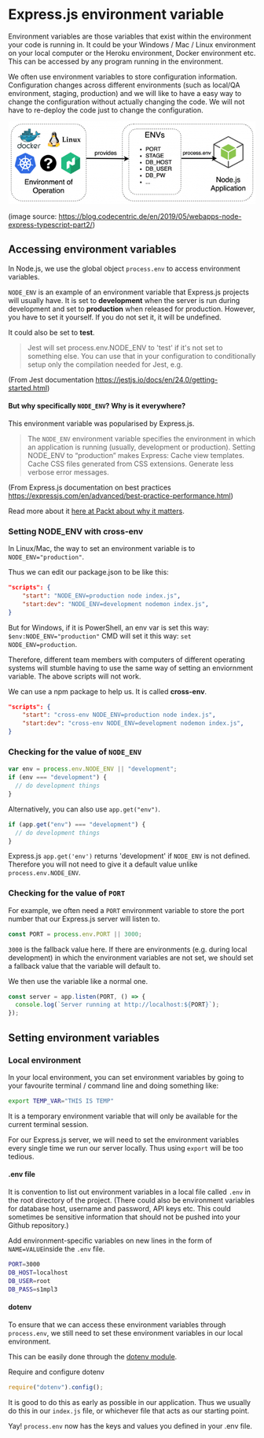 # Express.js environment variable

Environment variables are those variables that exist within the environment your code is running in. It could be your Windows / Mac / Linux environment on your local computer or the Heroku environment, Docker environment etc. This can be accessed by any program running in the environment.

We often use environment variables to store configuration information.
Configuration changes across different environments (such as local/QA environment, staging, production) and we will like to have a easy way to change the configuration without actually changing the code. We will not have to re-deploy the code just to change the configuration.

![express env variable](_media/express-env-variable.png)

(image source: https://blog.codecentric.de/en/2019/05/webapps-node-express-typescript-part2/)

## Accessing environment variables

In Node.js, we use the global object `process.env` to access environment variables.

`NODE_ENV` is an example of an environment variable that Express.js projects will usually have. It is set to **development** when the server is run during development and set to **production** when released for production. However, you have to set it yourself. If you do not set it, it will be undefined.

It could also be set to **test**.

> Jest will set process.env.NODE_ENV to 'test' if it's not set to something else. You can use that in your configuration to conditionally setup only the compilation needed for Jest, e.g.

(From Jest documentation https://jestjs.io/docs/en/24.0/getting-started.html)

#### But why specifically `NODE_ENV`? Why is it everywhere?

This environment variable was popularised by Express.js.

> The `NODE_ENV` environment variable specifies the environment in which an application is running (usually, development or production). Setting NODE_ENV to “production” makes Express: Cache view templates. Cache CSS files generated from CSS extensions. Generate less verbose error messages.

(From Express.js documentation on best practices https://expressjs.com/en/advanced/best-practice-performance.html)

Read more about it [here at Packt about why it matters](https://hub.packtpub.com/building-better-bundles-why-processenvnodeenv-matters-optimized-builds/).

### Setting NODE_ENV with cross-env

In Linux/Mac, the way to set an environment variable is to `NODE_ENV="production"`.

Thus we can edit our package.json to be like this:

```json
"scripts": {
    "start": "NODE_ENV=production node index.js",
    "start:dev": "NODE_ENV=development nodemon index.js",
}
```

But for Windows, if it is PowerShell, an env var is set this way: `$env:NODE_ENV="production"`
CMD will set it this way: `set NODE_ENV=production`.

Therefore, different team members with computers of different operating systems will stumble having to use the same way of setting an enviornment variable. The above scripts will not work.

We can use a npm package to help us. It is called **cross-env**.

```json
"scripts": {
    "start": "cross-env NODE_ENV=production node index.js",
    "start:dev": "cross-env NODE_ENV=development nodemon index.js",
}
```

### Checking for the value of `NODE_ENV`

```js
var env = process.env.NODE_ENV || "development";
if (env === "development") {
  // do development things
}
```

Alternatively, you can also use `app.get("env")`.

```js
if (app.get("env") === "development") {
  // do development things
}
```

Express.js `app.get('env')` returns 'development' if `NODE_ENV` is not defined. Therefore you will not need to give it a default value unlike `process.env.NODE_ENV`.

### Checking for the value of `PORT`

For example, we often need a `PORT` environment variable to store the port number that our Express.js server will listen to.

```js
const PORT = process.env.PORT || 3000;
```

`3000` is the fallback value here. If there are environments (e.g. during local development) in which the environment variables are not set, we should set a fallback value that the variable will default to.

We then use the variable like a normal one.

```js
const server = app.listen(PORT, () => {
  console.log(`Server running at http://localhost:${PORT}`);
});
```

## Setting environment variables

### Local environment

In your local environment, you can set environment variables by going to your favourite terminal / command line and doing something like:

```sh
export TEMP_VAR="THIS IS TEMP"
```

It is a temporary environment variable that will only be available for the current terminal session.

For our Express.js server, we will need to set the environment variables every single time we run our server locally. Thus using `export` will be too tedious.

#### .env file

It is convention to list out environment variables in a local file called `.env` in the root directory of the project. (There could also be environment variables for database host, username and password, API keys etc. This could sometimes be sensitive information that should not be pushed into your Github repository.)

Add environment-specific variables on new lines in the form of `NAME=VALUE`inside the `.env` file.

```sh
PORT=3000
DB_HOST=localhost
DB_USER=root
DB_PASS=s1mpl3
```

#### dotenv

To ensure that we can access these environment variables through `process.env`, we still need to set these environment variables in our local environment.

This can be easily done through the [dotenv module](https://github.com/motdotla/dotenv).

Require and configure dotenv

```js
require("dotenv").config();
```

It is good to do this as early as possible in our application. Thus we usually do this in our `index.js` file, or whichever file that acts as our starting point.

Yay! `process.env` now has the keys and values you defined in your .env file.
